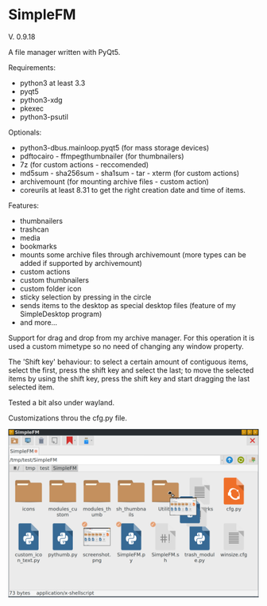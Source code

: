 # SimpleFM
V. 0.9.18

A file manager written with PyQt5.

Requirements:
- python3 at least 3.3
- pyqt5
- python3-xdg
- pkexec
- python3-psutil

Optionals:
- python3-dbus.mainloop.pyqt5 (for mass storage devices)
- pdftocairo - ffmpegthumbnailer (for thumbnailers)
- 7z (for custom actions - reccomended)
- md5sum - sha256sum - sha1sum - tar - xterm (for custom actions)
- archivemount (for mounting archive files - custom action)
- coreurils at least 8.31 to get the right creation date and time of items.

Features:
- thumbnailers
- trashcan
- media
- bookmarks
- mounts some archive files through archivemount (more types can be added if supported by archivemount) 
- custom actions
- custom thumbnailers
- custom folder icon
- sticky selection by pressing in the circle
- sends items to the desktop as special desktop files (feature of my SimpleDesktop program)
- and more...

Support for drag and drop from my archive manager. For this operation it is used a custom mimetype so no need of changing any window property.

The 'Shift key' behaviour: to select a certain amount of contiguous items, select the first, press the shift key and select the last; to move the selected items by using the shift key, press the shift key and start dragging the last selected item.

Tested a bit also under wayland.

Customizations throu the cfg.py file.


![My image](https://github.com/frank038/SimpleFM/blob/main/screenshot1.png)
